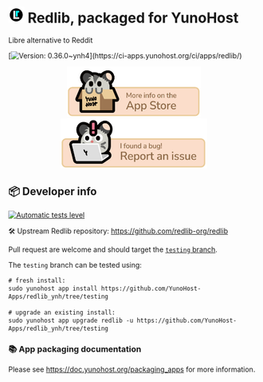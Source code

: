 <!--
N.B.: This README was automatically generated by <https://github.com/YunoHost/apps_tools/blob/main/readme_generator>
It shall NOT be edited by hand.
-->

<h1>
  <img src="https://raw.githubusercontent.com/YunoHost/apps/main/logos/redlib.png" width="32px" alt="Logo of Redlib">
  Redlib, packaged for YunoHost
</h1>

Libre alternative to Reddit

[![Version: 0.36.0~ynh4](https://img.shields.io/badge/Version-0.36.0~ynh4-rgba(0,150,0,1)?style=for-the-badge)](https://ci-apps.yunohost.org/ci/apps/redlib/)

<div align="center">
<a href="https://apps.yunohost.org/app/redlib"><img height="100px" src="https://github.com/YunoHost/yunohost-artwork/raw/refs/heads/main/badges/neopossum-badges/badge_more_info_on_the_appstore.svg"/></a>
<a href="https://github.com/YunoHost-Apps/redlib_ynh/issues"><img height="100px" src="https://github.com/YunoHost/yunohost-artwork/raw/refs/heads/main/badges/neopossum-badges/badge_report_an_issue.svg"/></a>
</div>

## 📦 Developer info

[![Automatic tests level](https://apps.yunohost.org/badge/cilevel/redlib)](https://ci-apps.yunohost.org/ci/apps/redlib/)

🛠️ Upstream Redlib repository: <https://github.com/redlib-org/redlib>

Pull request are welcome and should target the [`testing` branch](https://github.com/YunoHost-Apps/redlib_ynh/tree/testing).

The `testing` branch can be tested using:
```
# fresh install:
sudo yunohost app install https://github.com/YunoHost-Apps/redlib_ynh/tree/testing

# upgrade an existing install:
sudo yunohost app upgrade redlib -u https://github.com/YunoHost-Apps/redlib_ynh/tree/testing
```

### 📚 App packaging documentation

Please see <https://doc.yunohost.org/packaging_apps> for more information.
